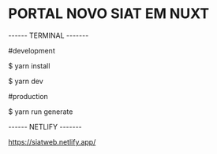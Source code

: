 # PORTAL NOVO SIAT EM NUXT

------ TERMINAL -------

#development

$ yarn install

$ yarn dev

#production

$ yarn run generate 

------ NETLIFY -------

https://siatweb.netlify.app/

